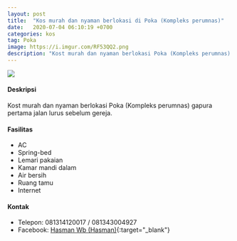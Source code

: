 ```yaml
---
layout: post
title:  "Kos murah dan nyaman berlokasi di Poka (Kompleks perumnas)"
date:   2020-07-04 06:10:19 +0700
categories: kos
tag: Poka
image: https://i.imgur.com/RF53QQ2.png
description: "Kost murah dan nyaman berlokasi Poka (Kompleks perumnas) gapura pertama jalan lurus sebelum gereja."
---
```


<div class="mb-4">
<image src="https://i.imgur.com/RF53QQ2.png" class="img-fluid" />
</div>

#### Deskripsi
Kost murah dan nyaman berlokasi Poka (Kompleks perumnas) gapura pertama jalan lurus sebelum gereja.

#### Fasilitas
- AC
- Spring-bed
- Lemari pakaian
- Kamar mandi dalam
- Air bersih
- Ruang tamu
- Internet

#### Kontak
- Telepon: 081314120017 / 081343004927
- Facebook: [Hasman Wb (Hasman)](https://www.facebook.com/hasman.wb "Hasman Wb (Hasman)"){:target="_blank"}